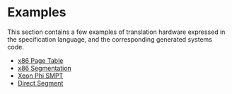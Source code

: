 # Examples

This section contains a few examples of translation hardware expressed in the
specification language, and the corresponding generated systems code.

 - [x86 Page Table](x86_pt.md)
 - [x86 Segmentation](segmentation.md)
 - [Xeon Phi SMPT](smpt.md)
 - [Direct Segment](directsegment.md)